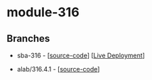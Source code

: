 # module-316

## Branches

-   sba-316 - [[source-code](https://github.com/dean-ferreira/module-316/tree/sba-316)] [[Live Deployment](https://dean-ferreira.github.io/module-316/)]

-   alab/316.4.1 - [[source-code](https://github.com/dean-ferreira/module-316/tree/alab/316.4.1)]
